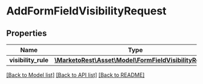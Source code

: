 # AddFormFieldVisibilityRequest

## Properties
Name | Type | Description | Notes
------------ | ------------- | ------------- | -------------
**visibility_rule** | [**\MarketoRest\Asset\Model\FormFieldVisibilityRequest**](FormFieldVisibilityRequest.md) |  | [optional] 

[[Back to Model list]](../README.md#documentation-for-models) [[Back to API list]](../README.md#documentation-for-api-endpoints) [[Back to README]](../README.md)



